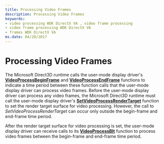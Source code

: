 ```yaml
---
title: Processing Video Frames
description: Processing Video Frames
keywords:
- video processing WDK DirectX VA , video frame processing
- video frame processing WDK DirectX VA
- frames WDK DirectX VA
ms.date: 04/20/2017
---
```


# Processing Video Frames


The Microsoft Direct3D runtime calls the user-mode display driver's [**VideoProcessBeginFrame**](/windows-hardware/drivers/ddi/d3dumddi/nc-d3dumddi-pfnd3dddi_videoprocessbeginframe) and [**VideoProcessEndFrame**](/windows-hardware/drivers/ddi/d3dumddi/nc-d3dumddi-pfnd3dddi_videoprocessendframe) functions to indicate a time period between these function calls that the user-mode display driver can process video frames. Before the user-mode display driver can process any video frames, the Microsoft Direct3D runtime must call the user-mode display driver's [**SetVideoProcessRenderTarget**](/windows-hardware/drivers/ddi/d3dumddi/nc-d3dumddi-pfnd3dddi_setvideoprocessrendertarget) function to set the render target surface for video processing. However, the call to *SetVideoProcessRenderTarget* can occur only outside the begin-frame and end-frame time period.

After the render target surface for video processing is set, the user-mode display driver can receive calls to its [**VideoProcessBlt**](/windows-hardware/drivers/ddi/d3dumddi/nc-d3dumddi-pfnd3dddi_videoprocessblt) function to process video frames between the begin-frame and end-frame time period.

 

